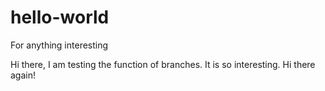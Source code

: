 # hello-world
For anything interesting

Hi there, I am testing the function of branches. It is so interesting.
Hi there again!
